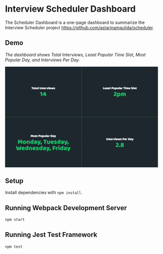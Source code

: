# Interview Scheduler Dashboard

The Scheduler Dashboard is a one-page dashboard to summarize the Interview Scheduler project https://github.com/astarinamaulida/scheduler.

## Demo

*The dashboard shows Total Interviews, Least Popular Time Slot, Most Popular Day, and Interviews Per Day.*

!["Dashboard"](https://github.com/astarinamaulida/scheduler-dashboard/blob/master/public/scheduler-dashboard.gif?raw=true)

## Setup

Install dependencies with `npm install`.

## Running Webpack Development Server

```sh
npm start
```

## Running Jest Test Framework

```sh
npm test
```
